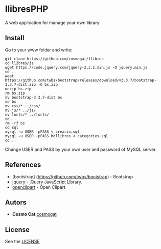 # llibresPHP
A web application for manage your own library

## Install
Go to your www folder and write:
```
git clone https://github.com/cosmogat/llibres
cd llibres/js
wget https://code.jquery.com/jquery-3.3.1.min.js -O jquery.min.js
cd ..
wget https://github.com/twbs/bootstrap/releases/download/v3.3.7/bootstrap-3.3.7-dist.zip -O bs.zip
unzip bs.zip
rm bs.zip
mv bootstrap-3.3.7-dist bs
cd bs
mv css/* ../css/
mv js/* ../js/
mv fonts/* ../fonts/
cd ..
rm -rf bs
cd sql
mysql -u USER -pPASS < creacio.sql
mysql -u USER -pPASS bdllibres < categories.sql
cd ..
```
Change USER and PASS by your own user and password of MySQL server.

## References
* [bootstrap] (https://github.com/twbs/bootstrap) - Bootstrap
* [jquery](https://github.com/jquery/jquery) - jQuery JavaScript Library.
* [openclipart](https://openclipart.org/) - Open Clipart.
## Autors
* **Cosmo Cat**  [cosmogat](https://github.com/cosmogat)
## License
See the [LICENSE](LICENSE)
